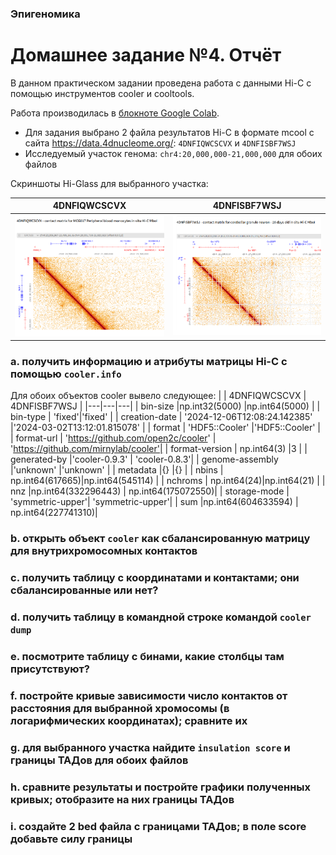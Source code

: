 ### Эпигеномика
# Домашнее задание №4. Отчёт
В данном практическом задании проведена работа с данными Hi-C с помощью инструментов cooler и cooltools.

Работа производилась в [блокноте Google Colab](https://colab.research.google.com/drive/1ckXPVOC6pwCE0RM9bvP4kelChfN6x1FL?usp=sharing).

- Для задания выбрано 2 файла результатов Hi-C в формате mcool с сайта https://data.4dnucleome.org/: `4DNFIQWCSCVX` и `4DNFISBF7WSJ`
- Исследуемый участок генома: `chr4:20,000,000-21,000,000` для обоих файлов

Скриншоты Hi-Glass для выбранного участка:

|  4DNFIQWCSCVX | 4DNFISBF7WSJ  |
|---|---|
| ![](https://github.com/akamaaru/hse25_hw4/blob/main/img/4DNFIQWCSCVX/hi-glass.png) | ![](https://github.com/akamaaru/hse25_hw4/blob/main/img/4DNFISBF7WSJ/hi-glass.png) |

### a. получить информацию и атрибуты матрицы Hi-C с помощью `cooler.info`
Для обоих объектов cooler вывело следующее:
|  |  4DNFIQWCSCVX | 4DNFISBF7WSJ  |
|---|---|---|
| bin-size |np.int32(5000) |np.int64(5000) |
| bin-type | 'fixed'|'fixed' |
| creation-date | '2024-12-06T12:08:24.142385' |'2024-03-02T13:12:01.815078' |
| format | 'HDF5::Cooler' |'HDF5::Cooler' |
| format-url | 'https://github.com/open2c/cooler' | 'https://github.com/mirnylab/cooler'|
| format-version | np.int64(3) |3 |
| generated-by |'cooler-0.9.3' | 'cooler-0.8.3'|
| genome-assembly |'unknown' |'unknown' |
| metadata |{} |{} |
| nbins | np.int64(617665)|np.int64(545114) |
| nchroms | np.int64(24)|np.int64(21) |
| nnz |np.int64(332296443) | np.int64(175072550)|
| storage-mode | 'symmetric-upper'| 'symmetric-upper'|
| sum |np.int64(604633594) | np.int64(227741310)|

### b. открыть объект `cooler` как сбалансированную матрицу для внутрихромосомных контактов
### c. получить таблицу с координатами и контактами; они сбалансированные или нет?
### d. получить таблицу в командной строке командой `cooler dump`
### e. посмотрите таблицу с бинами, какие столбцы там присутствуют?
### f. постройте кривые зависимости число контактов от расстояния для выбранной хромосомы (в логарифмических координатах); сравните их
### g. для выбранного участка найдите `insulation score` и границы ТАДов для обоих файлов
### h. сравните результаты и постройте графики полученных кривых; отобразите на них границы ТАДов
### i. создайте 2 bed файла с границами ТАДов; в поле score добавьте силу границы
